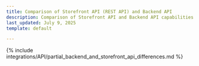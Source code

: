 ```yaml
---
title: Comparison of Storefront API (REST API) and Backend API
description: Comparison of Storefront API and Backend API capabilities and differences.
last_updated: July 9, 2025
template: default

---
```


{% include integrations/API/partial_backend_and_storefront_api_differences.md %}